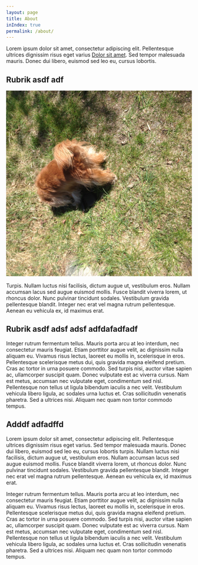 ```yaml
---
layout: page
title: About
inIndex: true
permalink: /about/
---
```


Lorem ipsum dolor sit amet, consectetur adipiscing elit. Pellentesque ultrices dignissim risus eget varius [Dolor sit amet](www.dn.se). Sed tempor malesuada mauris. Donec dui libero, euismod sed leo eu, cursus lobortis.

Rubrik asdf adf
---------------

![En hund](/img/hund.jpg)
 
Turpis. Nullam luctus nisi facilisis, dictum augue ut, vestibulum eros. Nullam accumsan lacus sed augue euismod mollis. Fusce blandit viverra lorem, ut rhoncus dolor. Nunc pulvinar tincidunt sodales. Vestibulum gravida pellentesque blandit. Integer nec erat vel magna rutrum pellentesque. Aenean eu vehicula ex, id maximus erat. 

Rubrik asdf adsf adsf adfdafadfadf
----------------------------------

Integer rutrum fermentum tellus. Mauris porta arcu at leo interdum, nec consectetur mauris feugiat. Etiam porttitor augue velit, ac dignissim nulla aliquam eu. Vivamus risus lectus, laoreet eu mollis in, scelerisque in eros. Pellentesque scelerisque metus dui, quis gravida magna eleifend pretium. Cras ac tortor in urna posuere commodo. Sed turpis nisi, auctor vitae sapien ac, ullamcorper suscipit quam. Donec vulputate est ac viverra cursus. Nam est metus, accumsan nec vulputate eget, condimentum sed nisl. Pellentesque non tellus ut ligula bibendum iaculis a nec velit. Vestibulum vehicula libero ligula, ac sodales urna luctus et. Cras sollicitudin venenatis pharetra. Sed a ultrices nisi. Aliquam nec quam non tortor commodo tempus.


Adddf adfadffd
-----------

Lorem ipsum dolor sit amet, consectetur adipiscing elit. Pellentesque ultrices dignissim risus eget varius. Sed tempor malesuada mauris. Donec dui libero, euismod sed leo eu, cursus lobortis turpis. Nullam luctus nisi facilisis, dictum augue ut, vestibulum eros. Nullam accumsan lacus sed augue euismod mollis. Fusce blandit viverra lorem, ut rhoncus dolor. Nunc pulvinar tincidunt sodales. Vestibulum gravida pellentesque blandit. Integer nec erat vel magna rutrum pellentesque. Aenean eu vehicula ex, id maximus erat.

Integer rutrum fermentum tellus. Mauris porta arcu at leo interdum, nec consectetur mauris feugiat. Etiam porttitor augue velit, ac dignissim nulla aliquam eu. Vivamus risus lectus, laoreet eu mollis in, scelerisque in eros. Pellentesque scelerisque metus dui, quis gravida magna eleifend pretium. Cras ac tortor in urna posuere commodo. Sed turpis nisi, auctor vitae sapien ac, ullamcorper suscipit quam. Donec vulputate est ac viverra cursus. Nam est metus, accumsan nec vulputate eget, condimentum sed nisl. Pellentesque non tellus ut ligula bibendum iaculis a nec velit. Vestibulum vehicula libero ligula, ac sodales urna luctus et. Cras sollicitudin venenatis pharetra. Sed a ultrices nisi. Aliquam nec quam non tortor commodo tempus.

